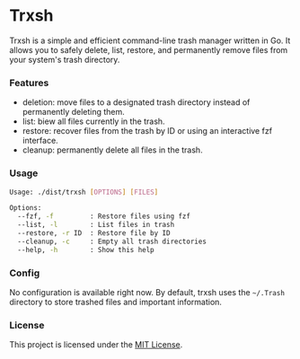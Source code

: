 # Trxsh

Trxsh is a simple and efficient command-line trash manager written in Go. It allows you to safely delete, list, restore, and permanently remove files from your system's trash directory.

### Features

- deletion: move files to a designated trash directory instead of permanently deleting them.​
- list: biew all files currently in the trash.​
- restore: recover files from the trash by ID or using an interactive fzf interface.​
- cleanup: permanently delete all files in the trash.​

### Usage

```bash
Usage: ./dist/trxsh [OPTIONS] [FILES]

Options:
  --fzf, -f         : Restore files using fzf
  --list, -l        : List files in trash
  --restore, -r ID  : Restore file by ID
  --cleanup, -c     : Empty all trash directories
  --help, -h        : Show this help
```

### Config

No configuration is available right now. By default, trxsh uses the `~/.Trash` directory to store trashed files and important information.

### License

This project is licensed under the [MIT License](./LICENSE).
